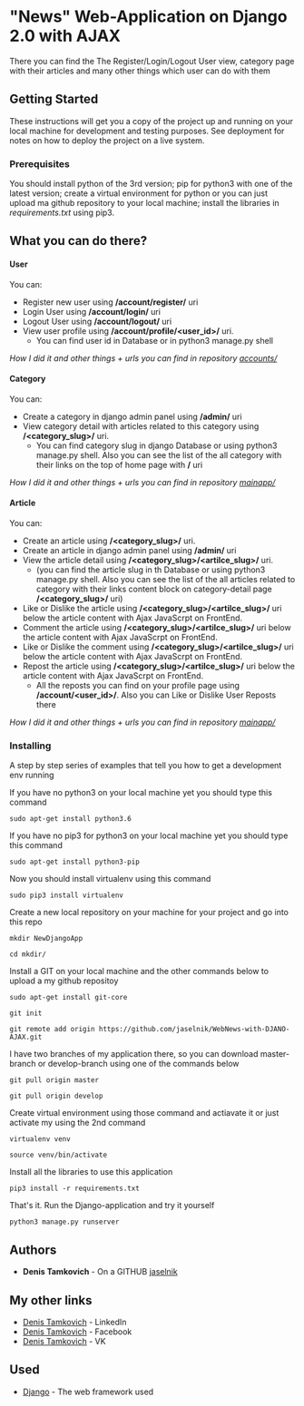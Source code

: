 # "News" Web-Application on Django 2.0 with AJAX

There you can find the The Register/Login/Logout User view, category page with their articles and many other things which user can do with them

## Getting Started

These instructions will get you a copy of the project up and running on your local machine for development and testing purposes. See deployment for notes on how to deploy the project on a live system.

### Prerequisites

You should install python of the 3rd version;
pip for python3 with one of the latest version;
create a virtual environment for python or you can just upload ma github repository to your local machine;
install the libraries in *requirements.txt* using pip3.

## What you can do there?

#### User

You can: 

* Register new user using **/account/register/** uri 
* Login User using **/account/login/** uri
* Logout User using **/account/logout/** uri
* View user profile using **/account/profile/<user_id>/** uri. 
  * You can find user id in Database or in python3 manage.py shell

_How I did it and other things + urls you can find in repository [accounts/](https://github.com/jaselnik/WebNews-with-DJANO-AJAX/tree/master/accounts)_

#### Category

You can: 

* Create a category in django admin panel using **/admin/** uri 
* View category detail with articles related to this category using **/<category_slug>/** uri. 
  * You can find category slug in django Database or using python3 manage.py shell. Also you can see the list of the all category with their links on the top of home page with **/** uri

_How I did it and other things + urls you can find in repository [mainapp/](https://github.com/jaselnik/WebNews-with-DJANO-AJAX/tree/master/mainapp)_

#### Article

You can: 

* Create an article using **/<category_slug>/** uri.
* Create an article in django admin panel using **/admin/** uri
* View the article detail using **/<category_slug>/<artilce_slug>/** uri. 
  * (you can find the article slug in th Database or using python3 manage.py shell. Also you can see the list of the all articles related to category with their links content block on category-detail page **/<category_slug>/** uri)
* Like or Dislike the article using **/<category_slug>/<artilce_slug>/** uri below the article content with Ajax JavaScrpt on FrontEnd.
* Comment the article using **/<category_slug>/<artilce_slug>/** uri below the article content with Ajax JavaScrpt on FrontEnd.
* Like or Dislike the comment using **/<category_slug>/<artilce_slug>/** uri below the article content with Ajax JavaScrpt on FrontEnd.
* Repost the article using **/<category_slug>/<artilce_slug>/** uri below the article content with Ajax JavaScrpt on FrontEnd.
  * All the reposts you can find on your profile page using **/account/<user_id>/**. Also you can Like or Dislike User Reposts there

_How I did it and other things + urls you can find in repository [mainapp/](https://github.com/jaselnik/WebNews-with-DJANO-AJAX/tree/master/mainapp)_

### Installing

A step by step series of examples that tell you how to get a development env running

If you have no python3 on your local machine yet you should type this command

```commandline
sudo apt-get install python3.6
```

If you have no pip3 for python3 on your local machine yet you should type this command

```commandline
sudo apt-get install python3-pip
```

Now you should install virtualenv using this command

```commandline
sudo pip3 install virtualenv
```

Create a new local repository on your machine for your project and go into this repo

```commandline
mkdir NewDjangoApp
```

```commandline
cd mkdir/
```

Install a GIT on your local machine and the other commands below to upload a my github repositoy

```commandline
sudo apt-get install git-core
```

```commandline
git init
```
```commandline
git remote add origin https://github.com/jaselnik/WebNews-with-DJANO-AJAX.git
```

I have two branches of my application there, so you can download master-branch or develop-branch using one of the commands below

```commandline
git pull origin master
```

```commandline
git pull origin develop
```

Create virtual environment using those command and actiavate it or just activate my using the 2nd command 

```commandline
virtualenv venv
```

```commandline
source venv/bin/activate
```

Install all the libraries to use this application

```commandline
pip3 install -r requirements.txt
```

That's it. Run the Django-application and try it yourself

```commandline
python3 manage.py runserver
```

## Authors

* **Denis Tamkovich** - On a GITHUB [jaselnik](https://github.com/PurpleBooth)

## My other links

* [Denis Tamkovich](https://www.linkedin.com/in/jaselnik/) - LinkedIn
* [Denis Tamkovich](https://www.facebook.com/jaselnik) - Facebook
* [Denis Tamkovich](https://vk.com/jaselnik) - VK

## Used

* [Django](https://www.djangoproject.com/) - The web framework used
